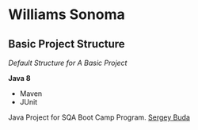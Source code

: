 # Williams Sonoma
## Basic Project Structure

*Default Structure for A Basic Project*

**Java 8**

* Maven
* JUnit

Java Project for SQA Boot Camp Program. 
[Sergey Buda](https://github.com/sergeybuda)
